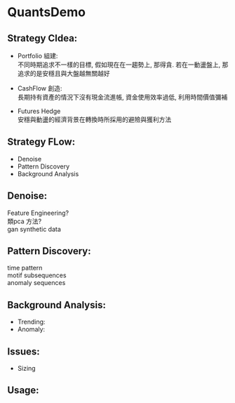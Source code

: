 # QuantsDemo
## Strategy CIdea:
* Portfolio 組建:  
不同時期追求不一樣的目標, 假如現在在一趨勢上, 那得貪. 若在一動盪盤上, 那追求的是安穩且與大盤越無關越好  
  
* CashFlow 創造:  
長期持有資產的情況下沒有現金流進帳, 資金使用效率過低, 利用時間價值彌補  
  
* Futures Hedge  
安穩與動盪的經濟背景在轉換時所採用的避險與獲利方法
  
## Strategy FLow:  
* Denoise  
* Pattern Discovery  
* Background Analysis  
## Denoise:  
Feature Engineering?  
類pca 方法?  
gan synthetic data
## Pattern Discovery:  
time pattern  
motif subsequences  
anomaly sequences  
## Background Analysis:  
* Trending:  
* Anomaly: 
## Issues:
* Sizing
## Usage:  
